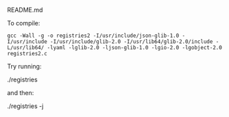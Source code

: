 README.md

To compile:

```
gcc -Wall -g -o registries2 -I/usr/include/json-glib-1.0 -I/usr/include -I/usr/include/glib-2.0 -I/usr/lib64/glib-2.0/include -L/usr/lib64/ -lyaml -lglib-2.0 -ljson-glib-1.0 -lgio-2.0 -lgobject-2.0 registries2.c 

```

Try running:

./registries

and then:

./registries -j


